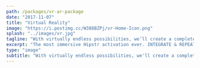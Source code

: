 ```yaml
---
path: /packages/vr-ar-package
date: "2017-11-07"
title: "Virtual Reality"
image: "https://i.postimg.cc/W388BZPj/vr-Home-Icon.png"
splash: "../images/vr.jpg"
tagline: "With virtually endless possibilities, we’ll create a completely custom experience centered around your brand. We guarantee a good time, every time."
excerpt: "The most immersive Hipstr activation ever. INTEGRATE & REPEAT."
type: "image"
subtitle: "With virtually endless possibilities, we'll create a completely custom experience centered around your brand. Use your brand to fuse together the digital and physical world or put your audience in the center of it all."
---
```


